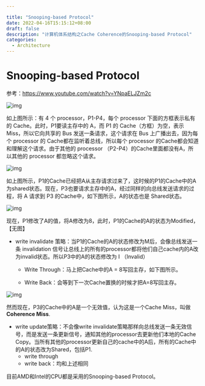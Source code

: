 ```yaml
---

title: "Snooping-based Protocol"
date: 2022-04-16T15:15:12+08:00
draft: false
description: "计算机体系结构之Cache Coherence的Snooping-based Protocol"
categories:
  - Architecture
---
```


# Snooping-based Protocol

参考：https://www.youtube.com/watch?v=YNpaELJZm2c



![img](post/snooping1.png)



如上图所示：有 4 个 processor，P1-P4，每个 processor 下面的方框表示私有的 Cache。此时，P1要读主存中的 A，而 P1 的 Cache（方框）为空，表示 Miss，所以它向共享的 Bus 发送一条请求，这个请求在 Bus 上广播出去，因为每个 processor 的 Cache都在监听着总线，所以每个 processor 的Cache都会知道和理解这个请求。由于其他的 processor （P2-P4）的Cache里面都没有A，所以其他的 processor 都忽略这个请求。 



![img](post/snooping2.png)



 如上图所示，P1的Cache已经把A从主存请求过来了，这时候的P1的Cache中的A为shared状态。现在，P3也要请求主存中的A，经过同样的向总线发送请求的过程，将 A 请求到 P3 的Cache中，如下图所示，A的状态也是 Shared状态。



![img](post/snooping3.png)



现在，P1修改了A的值，将A修改为8，此时，P1的Cache的A的状态为Modified，【无图】 

- write invalidate 策略：当P1的Cache的A的状态修改为M后，会像总线发送一条 invalidation 信号让总线上的所有的processor都将他们自己cache内的A改为invalid状态。所以P3中的A的状态修改为 I （Invalid）

  - Write Through：马上把Cache中的A = 8写回主存，如下图所示。

  - Write Back：会等到下一次Cache置换的时候才把A=8写回主存。

    

 ![img](post/snooping4.png)



然而现在，P3的Cache中的A是一个无效值，认为这是一个Cache Miss，叫做 **Coherence Miss**. 

- write update策略：不会像write invalidate策略那样向总线发送一条无效信号，而是发送一条更新信号，通知其他的processor去更新他们本地的Cache Copy。当所有其他的processor更新自己的cache中的A后，所有的Cache中的A的状态改为Shared，包括P1.
  - write through
  - write back：均和上述相同 



目前AMD和Intel的CPU都是采用的Snooping-based Protocol。